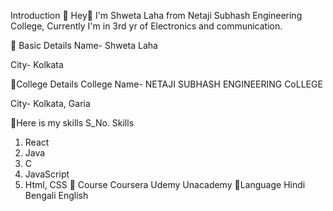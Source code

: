 Introduction 🚀
Hey👋 I'm Shweta Laha from Netaji Subhash Engineering College, Currently I'm in 3rd yr of Electronics and communication.

💠 Basic Details
Name- Shweta Laha

City- Kolkata



💠College Details
College Name- NETAJI SUBHASH ENGINEERING CoLLEGE

City- Kolkata, Garia

💠Here is my skills
S_No.	Skills
1.	React
2.	Java
3.	C
4.	JavaScript
5.	Html, CSS
💠 Course
Coursera
Udemy
Unacademy
💠Language
Hindi
Bengali
English
